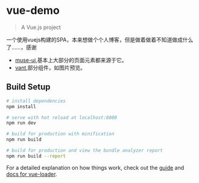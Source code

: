 # vue-demo

> A Vue.js project

一个使用vuejs构建的SPA，本来想做个个人博客，但是做着做着不知道做成什么了……，感谢

- [muse-ui](https://github.com/museui/muse-ui),基本上大部分的页面元素都来源于它。
- [vant](https://github.com/youzan/vant),部分组件，如图片预览。
## Build Setup

``` bash
# install dependencies
npm install

# serve with hot reload at localhost:8080
npm run dev

# build for production with minification
npm run build

# build for production and view the bundle analyzer report
npm run build --report
```

For a detailed explanation on how things work, check out the [guide](http://vuejs-templates.github.io/webpack/) and [docs for vue-loader](http://vuejs.github.io/vue-loader).
